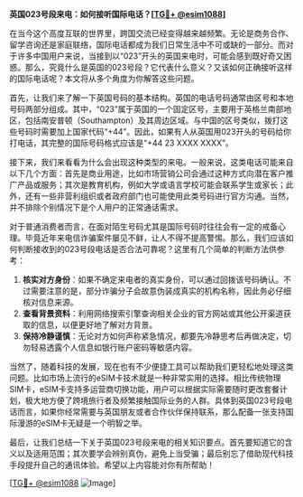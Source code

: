 **英国023号段来电：如何接听国际电话？[[TG💪+ @esim1088](https://t.me/s/esim1088)]**

在当今这个高度互联的世界里，跨国交流已经变得越来越频繁。无论是商务合作、留学咨询还是家庭联络，国际电话都成为我们日常生活中不可或缺的一部分。而对于许多中国用户来说，当接到以“023”开头的英国来电时，可能会感到既好奇又困惑。那么，究竟什么是英国的023号段？它代表什么意义？又该如何正确接听这样的国际电话呢？本文将从多个角度为你解答这些问题。

首先，让我们来了解一下英国号码的基本结构。英国的电话号码通常由区号和本地号码两部分组成。其中，“023”属于英国的一个固定区号，主要用于英格兰南部地区，包括南安普顿（Southampton）及其周边区域。与中国的区号类似，拨打这些号码时需要加上国家代码“+44”。因此，如果有人从英国用023开头的号码给你打电话，其完整的国际号码格式应该是“+44 23 XXXX XXXX”。

接下来，我们来看看为什么会出现这种类型的来电。一般来说，这类电话可能来自以下几个方面：首先是商业用途，比如市场营销公司会通过这种方式向潜在客户推广产品或服务；其次是教育机构，例如大学或语言学校可能会联系学生或家长；此外，还有一些非营利组织或者政府部门也可能使用此类号码进行官方沟通。当然，并不排除个别情况下是个人用户的正常通话需求。

对于普通消费者而言，在面对陌生号码尤其是国际号码时往往会有一定的戒备心理。毕竟近年来电信诈骗案件屡见不鲜，让人不得不提高警惕。那么，我们应该如何判断接收到的023号段电话是否合法可靠呢？这里有几个简单的判断方法供参考：

1. **核实对方身份**：如果不确定来电者的真实身份，可以通过回拨该号码确认。不过需要注意的是，部分诈骗分子会故意伪装成真实的机构名称，因此务必仔细核对信息来源。
2. **查看背景资料**：利用网络搜索引擎查询相关企业的官方网站或其他公开渠道获取的信息，以便更好地了解对方背景。
3. **保持冷静谨慎**：无论对方如何声称紧急情况，都要先冷静思考后再做决定，切勿轻易透露个人信息如银行账户密码等敏感内容。

当然了，随着科技的发展，现在也有不少便捷工具可以帮助我们更轻松地处理这类问题。比如市场上流行的eSIM卡技术就是一种非常实用的选择。相比传统物理SIM卡，eSIM卡支持多运营商切换功能，用户可以根据实际需要随时更改套餐计划，极大地方便了跨境旅行者及频繁接触国际业务的人群。具体到英国023号段电话而言，如果你经常需要与英国朋友或者合作伙伴保持联系，那么配备一张支持国际漫游的eSIM卡无疑是一个明智之举。

最后，让我们总结一下关于英国023号段来电的相关知识要点。首先要知道它的含义以及适用范围；其次要学会辨别真伪，避免上当受骗；最后别忘了借助现代科技手段提升自己的通讯体验。希望以上内容能对你有所帮助！

[[TG💪+ @esim1088](https://t.me/s/esim1088) ![Image](https://i.postimg.cc/4NQfJmqS/Snipaste-2025-05-13-00-14-12.png)]